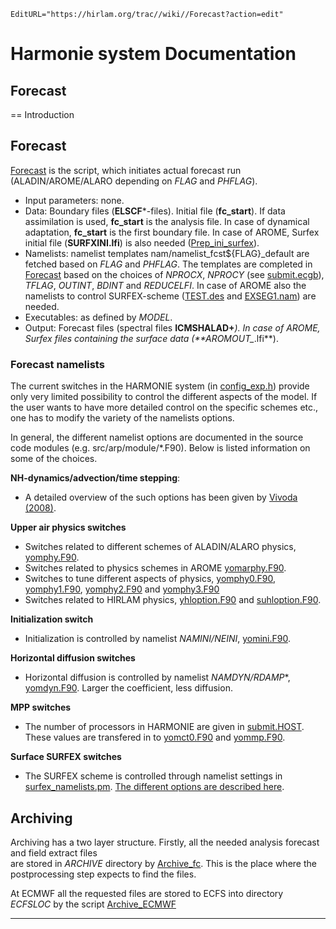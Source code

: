 ```@meta
EditURL="https://hirlam.org/trac//wiki//Forecast?action=edit"
```
# Harmonie system Documentation
## Forecast
== Introduction

## Forecast

[Forecast](https://hirlam.org/trac/browser/Harmonie/scr/Forecast) is the script, which initiates actual 
forecast run (ALADIN/AROME/ALARO depending on *FLAG* and *PHFLAG*).

 * Input parameters: none.
 * Data: Boundary files (**ELSCF***-files). Initial file (**fc_start**). If data assimilation is used, **fc_start** is the analysis file. In case of dynamical adaptation, **fc_start** is the first boundary file. In case of AROME, Surfex initial file (**SURFXINI.lfi**) is also needed ([Prep_ini_surfex](https://hirlam.org/trac/browser/Harmonie/scr/Prep_ini_surfex)). 
 * Namelists: namelist templates nam/namelist_fcst${FLAG}_default are fetched based on *FLAG* and *PHFLAG*. The templates are completed in [Forecast](https://hirlam.org/trac/browser/Harmonie/scr/Forecast) based on the choices of *NPROCX*, *NPROCY* (see [submit.ecgb](https://hirlam.org/trac/browser/Harmonie/config-sh/submit.ecgb)), *TFLAG*, *OUTINT*, *BDINT* and *REDUCELFI*. In case of AROME also the namelists to control SURFEX-scheme  ([TEST.des](https://hirlam.org/trac/browser/Harmonie/nam/TEST.des) and [EXSEG1.nam](https://hirlam.org/trac/browser/Harmonie/nam/EXSEG1.nam)) are needed.
 * Executables: as defined by *MODEL*.
 * Output: Forecast files (spectral files **ICMSHALAD+***). In case of AROME, Surfex files containing the surface data (**AROMOUT_*.lfi**). 

### Forecast namelists

The current switches in the HARMONIE system (in [config_exp.h](https://hirlam.org/trac/browser/Harmonie/ecf/config_exp.h)) provide only very limited possibility to control the different aspects of the model. If the user wants to have more detailed control on the specific schemes etc., one has to modify the variety of the namelists options.

In general, the different namelist options are documented in the source code modules (e.g. src/arp/module/*.F90). Below is listed information on some of the choices.   

__NH-dynamics/advection/time stepping__:

 * A detailed overview of the such options has been given by [Vivoda (2008)](http://www.cnrm.meteo.fr/gmapdoc/spip.php?article189). 
 
__Upper air physics switches__

 * Switches related to different schemes of ALADIN/ALARO physics, [yomphy.F90](https://hirlam.org/trac/browser/Harmonie/src/arp/module/yomphy.F90).
 * Switches related to physics schemes in AROME [yomarphy.F90](https://hirlam.org/trac/browser/Harmonie/src/arp/module/yomarphy.F90).
 * Switches to tune different aspects of physics, [yomphy0.F90](https://hirlam.org/trac/browser/Harmonie/src/arp/module/yomphy0.F90), [yomphy1.F90](https://hirlam.org/trac/browser/Harmonie/src/arp/module/yomphy1.F90), [yomphy2.F90](https://hirlam.org/trac/browser/Harmonie/src/arp/module/yomphy2.F90) and [yomphy3.F90](https://hirlam.org/trac/browser/Harmonie/src/arp/module/yomphy3.F90)
 * Switches related to HIRLAM physics, [yhloption.F90](https://hirlam.org/trac/browser/Harmonie/src/arp/module/yhloption.F90) and [suhloption.F90](https://hirlam.org/trac/browser/Harmonie/src/arp/setup/suhloption.F90).

__Initialization switch__

 * Initialization is controlled by namelist *NAMINI/NEINI*, [yomini.F90](https://hirlam.org/trac/browser/Harmonie/src/arp/module/yomini.F90).

__Horizontal diffusion switches__

 * Horizontal diffusion is controlled by namelist *NAMDYN/RDAMP**, [yomdyn.F90](https://hirlam.org/trac/browser/Harmonie/src/arp/module/yomdyn.F90#L55). Larger the coefficient, less diffusion.

__MPP switches__

 * The number of processors in HARMONIE are given in [submit.HOST](https://hirlam.org/trac/browser/Harmonie/config-sh/submit.ecgb). These values are transfered in to [yomct0.F90](https://hirlam.org/trac/browser/Harmonie/src/arp/module/yomct0.F90#L276) and [yommp.F90](https://hirlam.org/trac/browser/Harmonie/src/arp/module/yommp.F90).

__Surface SURFEX switches__

 * The SURFEX scheme is controlled through namelist settings in [surfex_namelists.pm](https://hirlam.org/trac/browser/Harmonie/nam/surfex_namelists.pm). [The different options are described here](./Namelists#surfex_namelists.pm.md).


## Archiving

Archiving has a two layer structure. Firstly, all the needed analysis forecast and field extract files  
are stored in *ARCHIVE* directory by [Archive_fc](https://hirlam.org/trac/browser/Harmonie/scr/Archive_fc). This is the 
place where the postprocessing step expects to find the files. 

At ECMWF all the requested files are stored to ECFS into directory *ECFSLOC* by the script [Archive_ECMWF](https://hirlam.org/trac/browser/Harmonie/scr/Archive_ECMWF)



----


